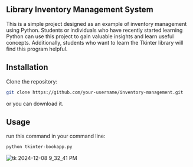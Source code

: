 ## Library Inventory Management System
This is a simple project designed as an example of inventory management using Python. 
Students or individuals who have recently started learning Python can use this project to gain valuable insights and learn useful concepts.
Additionally, students who want to learn the Tkinter library will find this program helpful.

## Installation
Clone the repository:
``` bash
git clone https://github.com/your-username/inventory-management.git
```
or you can download it.

## Usage
run this command in your command line:
``` python
python tkinter-bookapp.py
```

![tk 2024-12-08 9_32_41 PM](https://github.com/user-attachments/assets/08d2489c-c842-43e2-b0e7-3634d3edb057)



